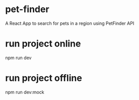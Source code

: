 # pet-finder
A React App to search for pets in a region using PetFinder API

# run project online
npm run dev

# run project offline
npm run dev:mock
